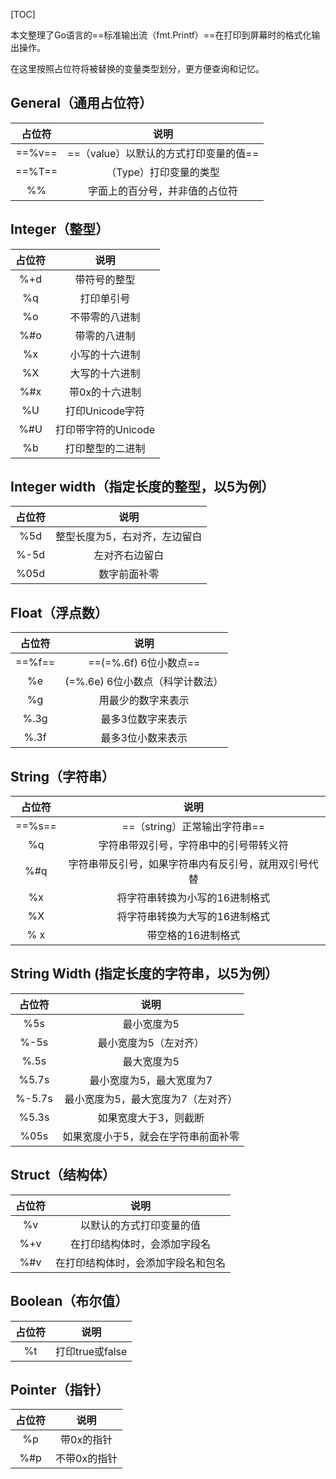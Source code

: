 [TOC]

本文整理了Go语言的==标准输出流（fmt.Printf）==在打印到屏幕时的格式化输出操作。

在这里按照占位符将被替换的变量类型划分，更方便查询和记忆。



## General（通用占位符）

| 占位符 |                 说明                  |
| :----: | :-----------------------------------: |
| ==%v== | ==（value）以默认的方式打印变量的值== |
| ==%T== |        （Type）打印变量的类型         |
|   %%   |    字面上的百分号，并非值的占位符     |



## Integer（整型）

| 占位符 |        说明         |
| :----: | :-----------------: |
|  %+d   |    带符号的整型     |
|   %q   |     打印单引号      |
|   %o   |   不带零的八进制    |
|  %#o   |    带零的八进制     |
|   %x   |   小写的十六进制    |
|   %X   |   大写的十六进制    |
|  %#x   |   带0x的十六进制    |
|   %U   |   打印Unicode字符   |
|  %#U   | 打印带字符的Unicode |
|   %b   |  打印整型的二进制   |



## Integer width（指定长度的整型，以5为例）

| 占位符 |             说明              |
| :----: | :---------------------------: |
|  %5d   | 整型长度为5，右对齐，左边留白 |
|  %-5d  |        左对齐右边留白         |
|  %05d  |         数字前面补零          |



## Float（浮点数）

| 占位符 |              说明               |
| :----: | :-----------------------------: |
| ==%f== |      ==(=%.6f) 6位小数点==      |
|   %e   | (=%.6e) 6位小数点（科学计数法） |
|   %g   |       用最少的数字来表示        |
|  %.3g  |        最多3位数字来表示        |
|  %.3f  |        最多3位小数来表示        |



## String（字符串）

| 占位符 |                         说明                         |
| :----: | :--------------------------------------------------: |
| ==%s== |             ==（string）正常输出字符串==             |
|   %q   |        字符串带双引号，字符串中的引号带转义符        |
|  %#q   | 字符串带反引号，如果字符串内有反引号，就用双引号代替 |
|   %x   |            将字符串转换为小写的16进制格式            |
|   %X   |            将字符串转换为大写的16进制格式            |
|  % x   |                  带空格的16进制格式                  |



## String Width (指定长度的字符串，以5为例）

| 占位符 |                说明                 |
| :----: | :---------------------------------: |
|  %5s   |             最小宽度为5             |
|  %-5s  |        最小宽度为5（左对齐）        |
|  %.5s  |             最大宽度为5             |
| %5.7s  |      最小宽度为5，最大宽度为7       |
| %-5.7s | 最小宽度为5，最大宽度为7（左对齐）  |
| %5.3s  |        如果宽度大于3，则截断        |
|  %05s  | 如果宽度小于5，就会在字符串前面补零 |



## Struct（结构体）

| 占位符 |                说明                |
| :----: | :--------------------------------: |
|   %v   |      以默认的方式打印变量的值      |
|  %+v   |    在打印结构体时，会添加字段名    |
|  %#v   | 在打印结构体时，会添加字段名和包名 |



## Boolean（布尔值）

| 占位符 |      说明       |
| :----: | :-------------: |
|   %t   | 打印true或false |



## Pointer（指针）

| 占位符 |     说明     |
| :----: | :----------: |
|   %p   |  带0x的指针  |
|  %#p   | 不带0x的指针 |
